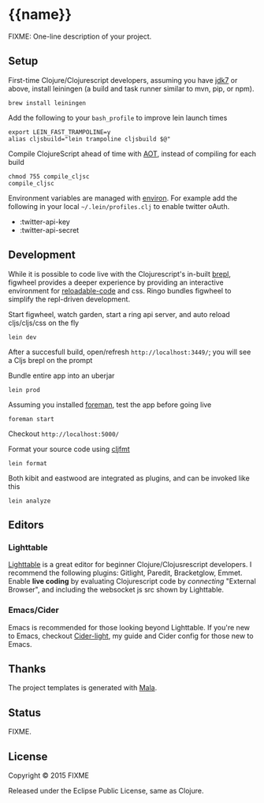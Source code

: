 {{name}}
========

FIXME: One-line description of your project.

## Setup

First-time Clojure/Clojurescript developers, assuming you have [jdk7](http://www.oracle.com/technetwork/java/javase/downloads/jdk8-downloads-2133151.html) or above, install leiningen (a build and task runner similar to mvn, pip, or npm).
 
    brew install leiningen

Add the following to your `bash_profile` to improve lein launch times

    export LEIN_FAST_TRAMPOLINE=y
    alias cljsbuild="lein trampoline cljsbuild $@"

Compile ClojureScript ahead of time with [AOT](http://swannodette.github.io/2014/12/22/waitin/), instead of compiling for each build

	chmod 755 compile_cljsc
	compile_cljsc

Environment variables are managed with [environ](https://github.com/weavejester/environ). For example add the
following in your local `~/.lein/profiles.clj` to enable twitter oAuth.

- :twitter-api-key
- :twitter-api-secret

## Development

While it is possible to code live with the Clojurescript's in-built [brepl](https://github.com/clojure/clojurescript/wiki/The-REPL-and-Evaluation-Environments#browser-as-evaluation-environment), figwheel provides a deeper experience by providing an
interactive environment for [reloadable-code](https://github.com/bhauman/lein-figwheel#writing-reloadable-code) and css.
Ringo bundles figwheel to simplify the repl-driven development.

Start figwheel, watch garden, start a ring api server, and auto reload cljs/cljs/css on the fly

	lein dev

After a succesfull build, open/refresh `http://localhost:3449/`; you will see a Cljs brepl on the prompt

Bundle entire app into an uberjar

	lein prod

Assuming you installed [foreman](https://github.com/ddollar/foreman), test the app before going live

	foreman start
	
Checkout `http://localhost:5000/`

Format your source code using [cljfmt](https://github.com/weavejester/cljfmt)

	lein format

Both kibit and eastwood are integrated as plugins, and can be invoked like this

	lein analyze

## Editors

### Lighttable

[Lighttable](http://www.lighttable.com) is a great editor for beginner Clojure/Clojusrescript developers.
I recommend the following plugins: Gitlight, Paredit, Bracketglow, Emmet. Enable **live coding** by evaluating
Clojurescript code by _connecting_ "External Browser", and including the websocket js src shown by Lighttable.

### Emacs/Cider

Emacs is recommended for those looking beyond Lighttable. If you're new to Emacs, checkout
[Cider-light](https://github.com/priyatam/cider-light), my guide and Cider config for those new to Emacs. 

## Thanks

The project templates is generated with [Mala](https://github.com/priyatam/mala).

## Status

FIXME.

## License

Copyright © 2015 FIXME

Released under the Eclipse Public License, same as Clojure.
